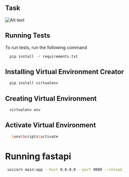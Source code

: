 ## Task 
![Alt text](https://www6.0zz0.com/2024/08/26/15/832697979.jpg)


## Running Tests

To run tests, run the following command

```bash
  pip install -r requirements.txt
```
## Installing Virtual Environment Creator
```bash
  pip install virtualenv
```
## Creating Virtual Environment
```bash
  virtualenv env
```
## Activate Virtual Environment
```bash
  .\env\Scripts\activate
```


# Running fastapi

```bash
 uvicorn main:app --host 0.0.0.0 --port 8080 --reload
```
